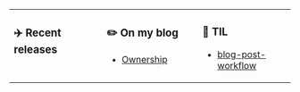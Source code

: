 <table><tr><td valign="top" width="33%">

### ✈️ Recent releases
<!-- recent_releases starts -->

<!-- recent_releases ends -->

</td><td valign="top" width="34%">

### ✏️ On my blog
<!-- BLOG-POST-LIST:START -->
- [Ownership](https://dev.to/xavier2code/ownership-3o31)
<!-- BLOG-POST-LIST:END -->

</td><td valign="top" width="33%">

### 📡 TIL
<!-- tils starts -->
- [blog-post-workflow](https://github.com/gautamkrishnar/blog-post-workflow)

<!-- tils ends -->

</td></tr></table>

<br/>
<!--START_SECTION:waka-->
<!--END_SECTION:waka-->
